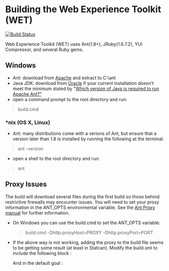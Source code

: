 # Building the Web Experience Toolkit (WET)

[![Build Status](https://secure.travis-ci.org/wet-boew/wet-boew.png?branch=master)](http://travis-ci.org/wet-boew/wet-boew)

Web Experience Toolkit (WET) uses Ant(1.8+), JRuby(1.6.7.2), YUI Compressor, and several Ruby gems.

## Windows

* Ant: download from [Apache](http://ant.apache.org) and extract to C:\ant
* Java JDK: download from [Oracle](http://www.oracle.com/technetwork/java/javase/downloads/index.html) if your current installation doesn't meet the minimum stated by "[Which version of Java is required to run Apache Ant?"](http://ant.apache.org/faq.html#java-version)
* open a command prompt to the root directory and run:
> build.cmd 

### *nix (OS X, Linux)

* Ant: many distributions come with a verions of Ant, but ensure that a version later than 1.8 is installed by running the following at the terminal:
> ant -version

* open a shell to the root directory and run:
> ant

## Proxy Issues
The build will download several files during the first build so those behind restrictive firewalls may encounter issues.
You will need to set your proxy information in the ANT_OPTS environmental variable. See the [Ant Proxy manual](http://ant.apache.org/manual/proxy.html) for further information.

* On Windows you can use the build.cmd to set the ANT_OPTS variable: 

    > build.cmd -Dhttp.proxyHost=PROXY -Dhttp.proxyPort=PORT
    
* If the above way is not working, adding the proxy to the build file seems to be getting some result (at least in Statcan). Modify the build.xml to include the following block :

	<target name="proxy">
		<property name="proxy.host" value="****"/>
		<property name="proxy.port" value="****"/>
		<property name="proxy.user" value="****"/>
		<property name="proxy.pass" value="****"/>
		<setproxy proxyhost="${proxy.host}" proxyport="${proxy.port}"
			proxyuser="${proxy.user}" proxypassword="${proxy.pass}"/>
	</target>
	
    And in the default goal :
    
	<target name="default" depends="clean,proxy,build" description="Performs a Cleand and Build when calling ant without any target"></target>
	